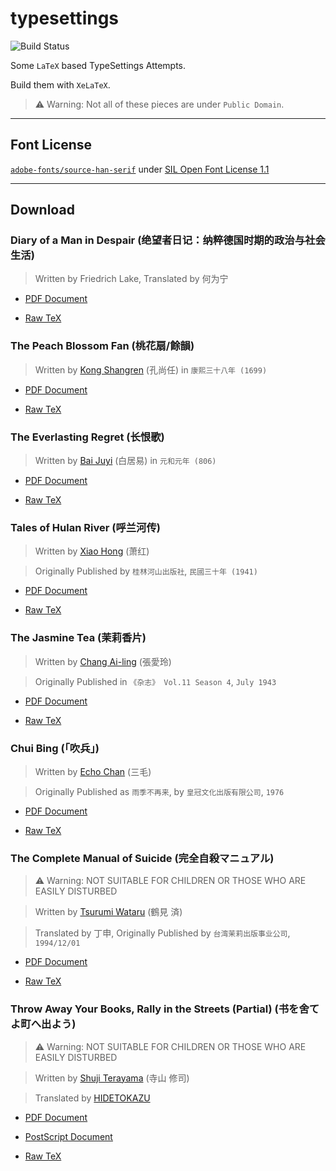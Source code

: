 # typesettings

![Build Status](https://github.com/yuetsin/typesettings/workflows/pdf%20build/badge.svg)

Some `LaTeX` based TypeSettings Attempts.

Build them with `XeLaTeX`.

> ⚠️ Warning: Not all of these pieces are under `Public Domain`.
---

## Font License

[`adobe-fonts/source-han-serif`](https://github.com/adobe-fonts/source-han-serif) under [SIL Open Font License 1.1](https://github.com/adobe-fonts/source-han-serif/blob/master/LICENSE.txt)

---
## Download

### Diary of a Man in Despair (绝望者日记：纳粹德国时期的政治与社会生活)

> Written by Friedrich Lake, Translated by 何为宁

* [PDF Document](https://github.com/yuetsin/typesettings/raw/master/friedrich-lake/dist/diary-of-a-man-in-despair.pdf)

* [Raw TeX](https://github.com/yuetsin/typesettings/raw/master/friedrich-lake/tex/diary-of-a-man-in-despair.tex)


### The Peach Blossom Fan (桃花扇/餘韻)

> Written by [Kong Shangren](https://zh.wikipedia.org/zh/孔尚任) (孔尚任) in `康熙三十八年 (1699)`

* [PDF Document](https://github.com/yuetsin/typesettings/raw/master/kong-shangren/dist/the-peach-blossom-fan.pdf)

* [Raw TeX](https://github.com/yuetsin/typesettings/raw/master/kong-shangren/tex/the-peach-blossom-fan.tex)

### The Everlasting Regret (长恨歌)

> Written by [Bai Juyi](https://zh.wikipedia.org/zh/白居易) (白居易) in `元和元年 (806)`

* [PDF Document](https://github.com/yuetsin/typesettings/raw/master/bai-juyi/dist/the-everlasting-regret.pdf)

* [Raw TeX](https://github.com/yuetsin/typesettings/raw/master/bai-juyi/tex/the-everlasting-regret.tex)

### Tales of Hulan River (呼兰河传)

> Written by [Xiao Hong](https://zh.wikipedia.org/wiki/萧红) (萧红)

> Originally Published by `桂林河山出版社`, `民國三十年 (1941)`

* [PDF Document](https://github.com/yuetsin/typesettings/raw/master/xiao-hong/dist/tales-of-hulan-river.pdf)

* [Raw TeX](https://github.com/yuetsin/typesettings/raw/master/xiao-hong/tex/tales-of-hulan-river.tex)


### The Jasmine Tea (茉莉香片)

> Written by [Chang Ai-ling](https://zh.wikipedia.org/wiki/張愛玲) (張愛玲)

> Originally Published in `《杂志》 Vol.11 Season 4`, `July 1943`

* [PDF Document](https://github.com/yuetsin/typesettings/raw/master/chang-ai-ling/dist/jasmine-tea.pdf)

* [Raw TeX](https://github.com/yuetsin/typesettings/raw/master/chang-ai-ling/tex/jasmine-tea.tex)

### Chui Bing (「吹兵」)

> Written by [Echo Chan](https://zh.wikipedia.org/wiki/三毛_(作家)) (三毛)

> Originally Published as `雨季不再来`, by `皇冠文化出版有限公司`, `1976`

* [PDF Document](https://github.com/yuetsin/typesettings/raw/master/echo-chan/dist/chui-bing.pdf)

* [Raw TeX](https://github.com/yuetsin/typesettings/raw/master/echo-chan/tex/chui-bing.tex)

### The Complete Manual of Suicide (完全自殺マニュアル)

> ⚠️ Warning: NOT SUITABLE FOR CHILDREN OR THOSE WHO ARE EASILY DISTURBED

> Written by [Tsurumi Wataru](https://ja.wikipedia.org/wiki/鶴見済) (鶴見 済)

> Translated by 丁申, Originally Published by `台湾茉莉出版事业公司`, `1994/12/01`

* [PDF Document](https://github.com/yuetsin/typesettings/raw/master/tsurumi-wataru/dist/the-complete-manual-of-suicide.pdf)

* [Raw TeX](https://github.com/yuetsin/typesettings/raw/master/tsurumi-wataru/tex/the-complete-manual-of-suicide.tex)

### Throw Away Your Books, Rally in the Streets (Partial) (书を舍てよ町へ出よう)

> ⚠️ Warning: NOT SUITABLE FOR CHILDREN OR THOSE WHO ARE EASILY DISTURBED

> Written by [Shuji Terayama](https://ja.wikipedia.org/wiki/寺山修司) (寺山 修司)

> Translated by [HIDETOKAZU](https://www.douban.com/people/HIDETOKAZU/)

* [PDF Document](https://github.com/yuetsin/typesettings/raw/master/shuji-terayama/dist/death-related-notes.pdf)

* [PostScript Document](https://github.com/yuetsin/typesettings/raw/master/shuji-terayama/dist/death-related-notes.ps)

* [Raw TeX](https://github.com/yuetsin/typesettings/raw/master/shuji-terayama/tex/death-related-notes.tex)
